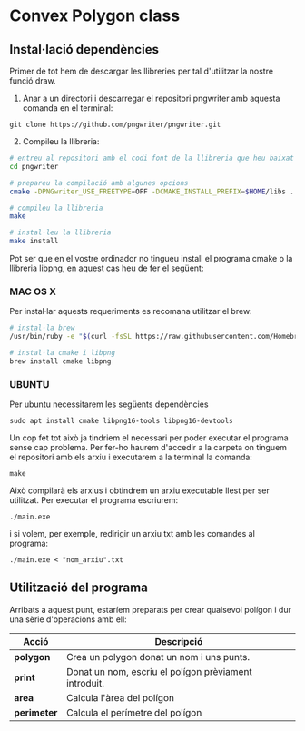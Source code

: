 # Convex Polygon class

## Instal·lació dependències

Primer de tot hem de descargar les llibreries per tal d'utilitzar la nostre funció draw.

1. Anar a un directori i descarregar el repositori pngwriter amb aquesta comanda en el terminal:

`git clone https://github.com/pngwriter/pngwriter.git`

2. Compileu la llibreria:

```bash
# entreu al repositori amb el codi font de la llibreria que heu baixat
cd pngwriter

# prepareu la compilació amb algunes opcions
cmake -DPNGwriter_USE_FREETYPE=OFF -DCMAKE_INSTALL_PREFIX=$HOME/libs .

# compileu la llibreria
make

# instal·leu la llibreria
make install
```
Pot ser que en el vostre ordinador no tingueu install el programa cmake o la llibreria libpng, en aquest cas heu de fer el següent:

### MAC OS X
Per instal·lar aquests requeriments es recomana utilitzar el brew:
```bash
# instal·la brew
/usr/bin/ruby -e "$(curl -fsSL https://raw.githubusercontent.com/Homebrew/install/master/install)"

# instal·la cmake i libpng
brew install cmake libpng
```

### UBUNTU
Per ubuntu necessitarem les següents dependències

`sudo apt install cmake libpng16-tools libpng16-devtools`

Un cop fet tot això ja tindriem el necessari per poder executar el programa sense cap problema. Per fer-ho haurem d'accedir a la carpeta on tinguem el repositori amb els arxiu i executarem a la terminal la comanda:

`make`

Això compilarà els arxius i obtindrem un arxiu executable llest per ser utilitzat.
Per executar el programa escriurem: 

`./main.exe`

i si volem, per exemple, redirigir un arxiu txt amb les comandes al programa:

`./main.exe < "nom_arxiu".txt`

## Utilització del programa

Arribats a aquest punt, estaríem preparats per crear qualsevol polígon i dur una sèrie d'operacions amb ell:

Acció | Descripció
----- | ----------
**polygon** | Crea un polygon donat un nom i uns punts.
**print** | Donat un nom, escriu el polígon prèviament introduit.
**area** | Calcula l'àrea del polígon
**perimeter** | Calcula el perímetre del polígon
